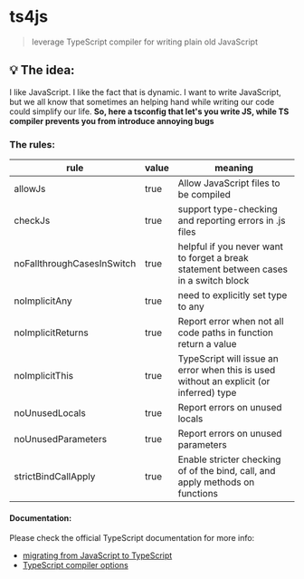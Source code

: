 # ts4js
>leverage TypeScript compiler for writing plain old JavaScript

## :bulb: The idea:

I like JavaScript. I like the fact that is dynamic. I want to write JavaScript,
but we all know that sometimes an helping hand while writing our code could
simplify our life. **So, here a tsconfig that let's you write JS, while TS
compiler prevents you from introduce annoying bugs**

### The rules:

| rule | value | meaning |
|----|----|----|
| allowJs | true | Allow JavaScript files to be compiled |
| checkJs | true | support type-checking and reporting errors in .js files |
| noFallthroughCasesInSwitch | true | helpful if you never want to forget a break statement between cases in a switch block |
| noImplicitAny | true | need to explicitly set type to any |
| noImplicitReturns | true | Report error when not all code paths in function return a value |
| noImplicitThis | true | TypeScript will issue an error when this is used without an explicit (or inferred) type |
| noUnusedLocals | true | Report errors on unused locals |
| noUnusedParameters | true | Report errors on unused parameters |
| strictBindCallApply | true | Enable stricter checking of of the bind, call, and apply methods on functions |

#### Documentation:

Please check the official TypeScript documentation for more info:
* [migrating from JavaScript to TypeScript](https://www.typescriptlang.org/docs/handbook/migrating-from-javascript.html)
* [TypeScript compiler options](https://www.typescriptlang.org/docs/handbook/compiler-options.html)
